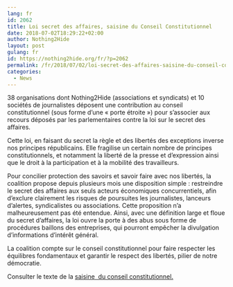 ```yaml
---
lang: fr 
id: 2062
title: Loi secret des affaires, saisine du Conseil Constitutionnel
date: 2018-07-02T18:29:22+02:00
author: Nothing2Hide
layout: post
gulang: fr 
id: https://nothing2hide.org/fr/?p=2062
permalink: /fr/2018/07/02/loi-secret-des-affaires-saisine-du-conseil-constitutionnel/
categories:
  - News
---
```

38 organisations dont Nothing2Hide (associations et syndicats) et 10 sociétés de journalistes déposent une contribution au conseil constitutionnel (sous forme d’une « porte étroite ») pour s’associer aux recours déposés par les parlementaires contre la loi sur le secret des affaires.

<!--more-->

Cette loi, en faisant du secret la règle et des libertés des exceptions inverse nos principes républicains. Elle fragilise un certain nombre de principes constitutionnels, et notamment la liberté de la presse et d’expression ainsi que le droit à la participation et à la mobilité des travailleurs.

Pour concilier protection des savoirs et savoir faire avec nos libertés, la coalition propose depuis plusieurs mois une disposition simple : restreindre le secret des affaires aux seuls acteurs économiques concurrentiels, afin d’exclure clairement les risques de poursuites les journalistes, lanceurs d’alertes, syndicalistes ou associations. Cette proposition n’a malheureusement pas été entendue. Ainsi, avec une définition large et floue du secret d’affaires, la loi ouvre la porte à des abus sous forme de procédures baillons des entreprises, qui pourront empêcher la divulgation d’informations d’intérêt général.

La coalition compte sur le conseil constitutionnel pour faire respecter les équilibres fondamentaux et garantir le respect des libertés, pilier de notre démocratie.

Consulter le texte de la [saisine  du conseil constitutionnel.](/assets/img/sites/3/2018/07/conseil-constit-saisine.pdf)